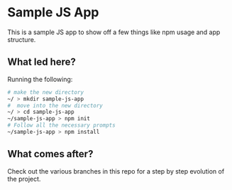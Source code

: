# Sample JS App

This is a sample JS app to show off a few things like npm usage and app structure.

## What led here?

Running the following:

```bash
# make the new directory
~/ > mkdir sample-js-app
#  move into the new directory
~/ > cd sample-js-app
~/sample-js-app > npm init
# Follow all the necessary prompts
~/sample-js-app > npm install
```

## What comes after?

Check out the various branches in this repo for a step by step evolution of the project.